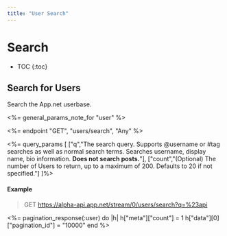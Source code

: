 ```yaml
---
title: "User Search"
---
```


# Search

* TOC
{:toc}

## Search for Users

Search the App.net userbase.

<%= general_params_note_for "user" %>

<%= endpoint "GET", "users/search", "Any" %>

<%= query_params [
  ["q","The search query. Supports @username or #tag searches as well as normal search terms. Searches username, display name, bio information. <b>Does not search posts.</b>"],
  ["count","(Optional) The number of Users to return, up to a maximum of 200. Defaults to 20 if not specified."]
]%>

#### Example

> GET https://alpha-api.app.net/stream/0/users/search?q=%23api

<%= pagination_response(:user) do |h|
    h["meta"]["count"] = 1
    h["data"][0]["pagination_id"] = "10000"
end %>
